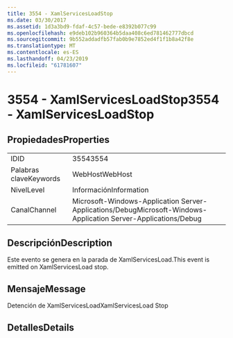 ```yaml
---
title: 3554 - XamlServicesLoadStop
ms.date: 03/30/2017
ms.assetid: 1d3a3bd9-fdaf-4c57-bede-e8392b077c99
ms.openlocfilehash: e9deb102b960364b5daa408c6ed781462777dbcd
ms.sourcegitcommit: 9b552addadfb57fab0b9e7852ed4f1f1b8a42f8e
ms.translationtype: MT
ms.contentlocale: es-ES
ms.lasthandoff: 04/23/2019
ms.locfileid: "61781607"
---
```

# <a name="3554---xamlservicesloadstop"></a><span data-ttu-id="24a69-102">3554 - XamlServicesLoadStop</span><span class="sxs-lookup"><span data-stu-id="24a69-102">3554 - XamlServicesLoadStop</span></span>
## <a name="properties"></a><span data-ttu-id="24a69-103">Propiedades</span><span class="sxs-lookup"><span data-stu-id="24a69-103">Properties</span></span>  
  
|||  
|-|-|  
|<span data-ttu-id="24a69-104">ID</span><span class="sxs-lookup"><span data-stu-id="24a69-104">ID</span></span>|<span data-ttu-id="24a69-105">3554</span><span class="sxs-lookup"><span data-stu-id="24a69-105">3554</span></span>|  
|<span data-ttu-id="24a69-106">Palabras clave</span><span class="sxs-lookup"><span data-stu-id="24a69-106">Keywords</span></span>|<span data-ttu-id="24a69-107">WebHost</span><span class="sxs-lookup"><span data-stu-id="24a69-107">WebHost</span></span>|  
|<span data-ttu-id="24a69-108">Nivel</span><span class="sxs-lookup"><span data-stu-id="24a69-108">Level</span></span>|<span data-ttu-id="24a69-109">Información</span><span class="sxs-lookup"><span data-stu-id="24a69-109">Information</span></span>|  
|<span data-ttu-id="24a69-110">Canal</span><span class="sxs-lookup"><span data-stu-id="24a69-110">Channel</span></span>|<span data-ttu-id="24a69-111">Microsoft-Windows-Application Server-Applications/Debug</span><span class="sxs-lookup"><span data-stu-id="24a69-111">Microsoft-Windows-Application Server-Applications/Debug</span></span>|  
  
## <a name="description"></a><span data-ttu-id="24a69-112">Descripción</span><span class="sxs-lookup"><span data-stu-id="24a69-112">Description</span></span>  
 <span data-ttu-id="24a69-113">Este evento se genera en la parada de XamlServicesLoad.</span><span class="sxs-lookup"><span data-stu-id="24a69-113">This event is emitted on XamlServicesLoad stop.</span></span>  
  
## <a name="message"></a><span data-ttu-id="24a69-114">Mensaje</span><span class="sxs-lookup"><span data-stu-id="24a69-114">Message</span></span>  
 <span data-ttu-id="24a69-115">Detención de XamlServicesLoad</span><span class="sxs-lookup"><span data-stu-id="24a69-115">XamlServicesLoad Stop</span></span>  
  
## <a name="details"></a><span data-ttu-id="24a69-116">Detalles</span><span class="sxs-lookup"><span data-stu-id="24a69-116">Details</span></span>
